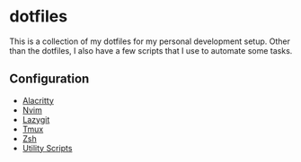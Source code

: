 # dotfiles

This is a collection of my dotfiles for my personal development setup.
Other than the dotfiles, I also have a few scripts that I use to automate some tasks.

## Configuration

* [Alacritty](./.config/alacritty/alacritty.toml)
* [Nvim](./.config/nvim/init.lua)
* [Lazygit](./lazygit/config.yml)
* [Tmux](./.tmux.conf)
* [Zsh](./.zshrc)
* [Utility Scripts](./scripts/)
